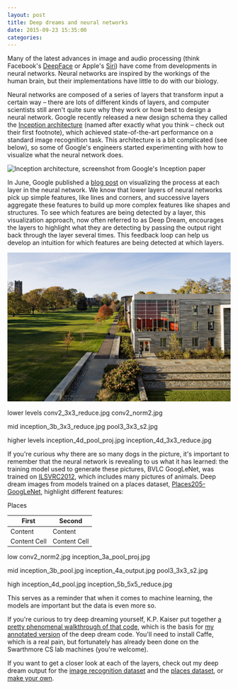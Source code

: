 ```yaml
---
layout: post
title: Deep dreams and neural networks
date: 2015-09-23 15:35:00
categories:
---
```


Many of the latest advances in image and audio processing (think Facebook's [DeepFace](https://research.facebook.com/publications/480567225376225/deepface-closing-the-gap-to-human-level-performance-in-face-verification/) or Apple's [Siri](http://www.wired.com/2014/06/siri_ai/)) have come from developments in neural networks. Neural networks are inspired by the workings of the human brain, but their implementations have little to do with our biology. 

Neural networks are composed of a series of layers that transform input a certain way – there are lots of different kinds of layers, and computer scientists still aren't quite sure why they work or how best to design a neural network. Google recently released a new design schema they called the [Inception architecture](http://www.cv-foundation.org/openaccess/content_cvpr_2015/papers/Szegedy_Going_Deeper_With_2015_CVPR_paper.pdf) (named after exactly what you think – check out their first footnote), which achieved state-of-the-art performance on a standard image recognition task. This architecture is a bit complicated (see below), so some of Google's engineers started experimenting with how to visualize what the neural network does.

![Inception architecture, screenshot from Google's Inception paper](http://devblogs.nvidia.com/parallelforall/wp-content/uploads/sites/3/2015/08/image6-624x172.png)

In June, Google published a [blog post](http://googleresearch.blogspot.com/2015/06/inceptionism-going-deeper-into-neural.html) on visualizing the process at each layer in the neural network. We know that lower layers of neural networks pick up simple features, like lines and corners, and successive layers aggregate these features to build up more complex features like shapes and structures. To see which features are being detected by a layer, this visualization approach, now often referred to as Deep Dream, encourages the layers to highlight what they are detecting by passing the output right back through the layer several times. This feedback loop can help us develop an intuition for which features are being detected at which layers.


![Input image, the view from Alice Paul dormitory at Swarthmore](/assets/ap.jpg)

lower levels
conv2_3x3_reduce.jpg
conv2_norm2.jpg

mid
inception_3b_3x3_reduce.jpg
pool3_3x3_s2.jpg

higher levels
inception_4d_pool_proj.jpg
inception_4d_3x3_reduce.jpg


If you're curious why there are so many dogs in the picture, it's important to remember that the neural network is revealing to us what it has learned: the training model used to generate these pictures, BVLC GoogLeNet, was trained on [ILSVRC2012](http://www.image-net.org/challenges/LSVRC/2014/), which includes many pictures of animals. Deep dream images from models trained on a places dataset, [Places205-GoogLeNet](http://places.csail.mit.edu/downloadCNN.html), highlight different features:

Places

| First | Second |
| ------------- | ------------- |
| Content | Content  |
| Content Cell  | Content Cell  | 

low
conv2_norm2.jpg
inception_3a_pool_proj.jpg

mid
inception_3b_pool.jpg
inception_4a_output.jpg
pool3_3x3_s2.jpg

high
inception_4d_pool.jpg
inception_5b_5x5_reduce.jpg


This serves as a reminder that when it comes to machine learning, the models are important but the data is even more so.

If you're curious to try deep dreaming yourself, K.P. Kaiser put together [a pretty phenomenal walkthrough of that code](http://www.kpkaiser.com/machine-learning/diving-deeper-into-deep-dreams/), which is the basis for [my annotated version](https://github.swarthmore.edu/DeepLearningCS93/pycaffe/blob/master/deepdream.py) of the deep dream code. You'll need to install Caffe, which is a real pain, but fortunately has already been done on the Swarthmore CS lab machines (you're welcome). 


If you want to get a closer look at each of the layers, check out my deep dream output for the [image recognition dataset]() and the [places dataset](http://imgur.com/a/w3xsz), or [make your own](http://deepdreamgenerator.com/).

<!-- 


Documentation for Caffe in Python is [sparse](https://github.com/BVLC/caffe/issues/1774) and a bit of a [work in progress](https://github.com/BVLC/caffe/pull/1703). To try to get a feel for how to use Caffe, I went looking for examples of pyCaffe in the wild and found Google's [Deep Dream](http://googleresearch.blogspot.ch/2015/06/inceptionism-going-deeper-into-neural.html), which they put on [Github](https://github.com/google/deepdream) with some spotty commenting. 

KP Kaiser put together [a pretty phenomenal walkthrough of that code](http://www.kpkaiser.com/machine-learning/diving-deeper-into-deep-dreams/), which is the basis for [my annotated version](https://github.swarthmore.edu/DeepLearningCS93/pycaffe/blob/master/deepdream.py) of the deep dream code.

This led to exploring and trying to understand the Deep Dream code in order to reverse-engineer it. Here's the BVLC GoogleNet Deep Dream @ [2 octaves](http://imgur.com/a/i4CBW) and at [6 octaves](http://imgur.com/a/w3xsz).  -->